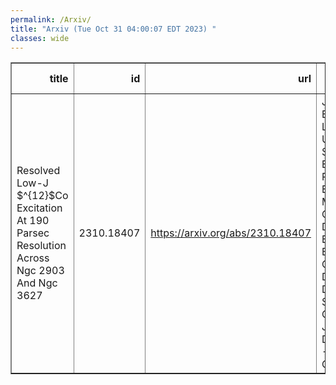 ```yaml
---
permalink: /Arxiv/
title: "Arxiv (Tue Oct 31 04:00:07 EDT 2023) "
classes: wide
---
```

<table border="1" class="dataframe">
  <thead>
    <tr style="text-align: right;">
      <th>title</th>
      <th>id</th>
      <th>url</th>
      <th>authors</th>
      <th>Local Authors</th>
    </tr>
  </thead>
  <tbody>
    <tr>
      <td>Resolved Low-J $^{12}$Co Excitation At 190 Parsec Resolution Across Ngc   2903 And Ngc 3627</td>
      <td>2310.18407</td>
      <td><a href="https://arxiv.org/abs/2310.18407" target="_blank">https://arxiv.org/abs/2310.18407</a></td>
      <td>J. S. Den Brok, A. K. Leroy, A. Usero, E. Schinnerer, E. Rosolowsky, E. W. Koch, M. Querejeta, D. Liu, F. Bigiel, A. T. Barnes, M. Chevance, D. Colombo, D. A. Dale, S. C. O. Glover, M. J. Jimenez-Donaire, Y. -H. Teng, T. G. Williams</td>
      <td>Adam Leroy</td>
    </tr>
  </tbody>
</table>